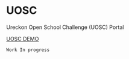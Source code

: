 # UOSC
Ureckon Open School Challenge (UOSC) Portal

<a href= "https://yands03.github.io/UOSC/">UOSC DEMO</a>

<code>Work In progress</code>
